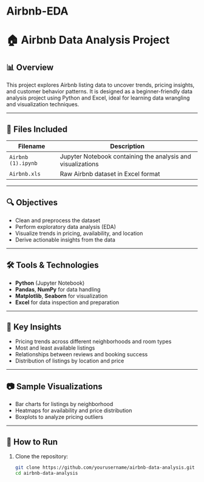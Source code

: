 # Airbnb-EDA
# 🏠 Airbnb Data Analysis Project

## 📊 Overview
This project explores Airbnb listing data to uncover trends, pricing insights, and customer behavior patterns. It is designed as a beginner-friendly data analysis project using Python and Excel, ideal for learning data wrangling and visualization techniques.

---

## 📁 Files Included

| Filename              | Description                                              |
|-----------------------|----------------------------------------------------------|
| `Airbnb (1).ipynb`    | Jupyter Notebook containing the analysis and visualizations |
| `Airbnb.xls`          | Raw Airbnb dataset in Excel format                       |

---

## 🔍 Objectives

- Clean and preprocess the dataset
- Perform exploratory data analysis (EDA)
- Visualize trends in pricing, availability, and location
- Derive actionable insights from the data

---

## 🛠️ Tools & Technologies

- **Python** (Jupyter Notebook)
- **Pandas**, **NumPy** for data handling
- **Matplotlib**, **Seaborn** for visualization
- **Excel** for data inspection and preparation

---

## 📌 Key Insights

- Pricing trends across different neighborhoods and room types
- Most and least available listings
- Relationships between reviews and booking success
- Distribution of listings by location and price

---

## 📷 Sample Visualizations

- Bar charts for listings by neighborhood
- Heatmaps for availability and price distribution
- Boxplots to analyze pricing outliers

---

## 🚀 How to Run

1. Clone the repository:
   ```bash
   git clone https://github.com/yourusername/airbnb-data-analysis.git
   cd airbnb-data-analysis
